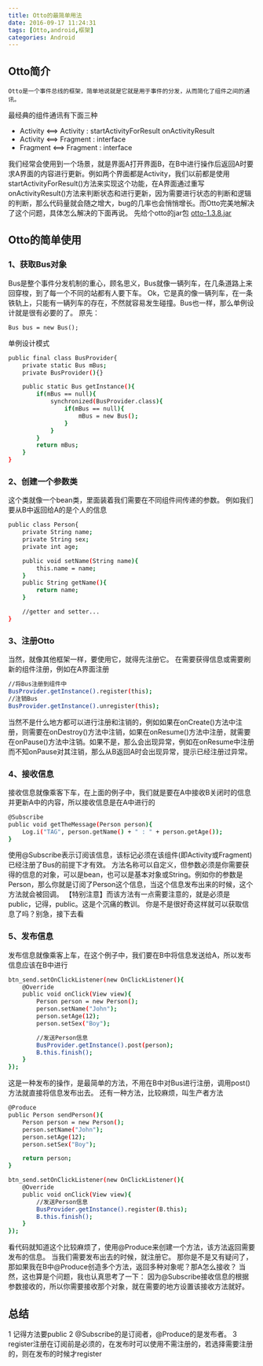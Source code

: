 ```yaml
---
title: Otto的最简单用法
date: 2016-09-17 11:24:31
tags: [Otto,android,框架]
categories: Android
---
```

## Otto简介
	Otto是一个事件总线的框架，简单地说就是它就是用于事件的分发，从而简化了组件之间的通讯。

最经典的组件通讯有下面三种
* Activity <==> Activity : startActivityForResult  onActivityResult
* Activity <==> Fragment : interface
* Fragment <==> Fragment : interface

我们经常会使用到一个场景，就是界面A打开界面B，在B中进行操作后返回A时要求A界面的内容进行更新。例如两个界面都是Activity，我们以前都是使用startActivityForResult()方法来实现这个功能，在A界面通过重写onActivityResult()方法来判断状态和进行更新，因为需要进行状态的判断和逻辑的判断，那么代码量就会随之增大，bug的几率也会悄悄增长。而Otto完美地解决了这个问题，具体怎么解决的下面再说。
先给个otto的jar包
[otto-1.3.8.jar](http://download.csdn.net/download/zhaihaohao1/9500768)

## Otto的简单使用

### 1、获取Bus对象
Bus是整个事件分发机制的重心，顾名思义，Bus就像一辆列车，在几条道路上来回穿梭，到了每一个不同的站都有人要下车。
Ok，它是真的像一辆列车，在一条铁轨上，只能有一辆列车的存在，不然就容易发生碰撞。Bus也一样，那么单例设计就是很有必要的了。
原先：
```
Bus bus = new Bus();
```
单例设计模式
``` bash
public final class BusProvider{
	private static Bus mBus;
	private BusProvider(){}

	public static Bus getInstance(){
		if(mBus == null){
			synchronized(BusProvider.class){
				if(mBus == null){
					mBus = new Bus();
				}
			}
		}
		return mBus;
	}
}
```

### 2、创建一个参数类
这个类就像一个bean类，里面装着我们需要在不同组件间传递的参数。
例如我们要从B中返回给A的是个人的信息
``` bash
public class Person{
	private String name;
	private String sex;
	private int age;

	public void setName(String name){
		this.name = name;
	}
	public String getName(){
		return name;
	}

	//getter and setter...
}
```

### 3、注册Otto
当然，就像其他框架一样，要使用它，就得先注册它。
在需要获得信息或需要刷新的组件注册，例如在A界面注册
``` bash
//将Bus注册到组件中
BusProvider.getInstance().register(this);
//注销Bus
BusProvider.getInstance().unregister(this);
```
当然不是什么地方都可以进行注册和注销的，例如如果在onCreate()方法中注册，则需要在onDestroy()方法中注销，如果在onResume()方法中注册，就需要在onPause()方法中注销。如果不是，那么会出现异常，例如在onResume中注册而不知onPause对其注销，那么从B返回A时会出现异常，提示已经注册过异常。

### 4、接收信息
接收信息就像乘客下车，在上面的例子中，我们就是要在A中接收B关闭时的信息并更新A中的内容，所以接收信息是在A中进行的
``` bash
@Subscribe
public void getTheMessage(Person person){
	Log.i("TAG", person.getName() + " : " + person.getAge());
}
```
使用@Subscribe表示订阅该信息，该标记必须在该组件(即Activity或Fragment)已经注册了Bus的前提下才有效。
方法名称可以自定义，但参数必须是你需要获得的信息的对象，可以是bean，也可以是基本对象或String。例如你的参数是Person，那么你就是订阅了Person这个信息，当这个信息发布出来的时候，这个方法就会被回调。
【特别注意】而该方法有一点需要注意的，就是必须是public，记得，public。这是个沉痛的教训。
你是不是很好奇这样就可以获取信息了吗？别急，接下去看

### 5、发布信息
发布信息就像乘客上车，在这个例子中，我们要在B中将信息发送给A，所以发布信息应该在B中进行
``` bash
btn_send.setOnClickListener(new OnClickListener(){
	@Override
	public void onClick(View view){
		Person person = new Person();
		person.setName("John");
		person.setAge(12);
		person.setSex("Boy");

		//发送Person信息
		BusProvider.getInstance().post(person);
		B.this.finish();
	}
});
```
这是一种发布的操作，是最简单的方法，不用在B中对Bus进行注册，调用post()方法就直接将信息发布出去。
还有一种方法，比较麻烦，叫生产者方法
``` bash
@Produce 
public Person sendPerson(){
	Person person = new Person();
	person.setName("John");
	person.setAge(12);
	person.setSex("Boy");

	return person;
}

btn_send.setOnClickListener(new OnClickListener(){
	@Override
	public void onClick(View view){
		//发送Person信息
		BusProvider.getInstance().register(B.this);
		B.this.finish();
	}
});
```
看代码就知道这个比较麻烦了，使用@Produce来创建一个方法，该方法返回需要发布的信息。
当我们需要发布出去的时候，就注册它。
那你是不是又有疑问了，那如果我在B中@Produce创造多个方法，返回多种对象呢？那A怎么接收？
当然，这也算是个问题，我也认真思考了一下：
因为@Subscribe接收信息的根据参数接收的，所以你需要接收那个对象，就在需要的地方设置该接收方法就好。

## 总结
1 记得方法要public
2 @Subscribe的是订阅者，@Produce的是发布者。
3 register注册在订阅前是必须的，在发布时可以使用不需注册的，若选择需要注册的，则在发布的时候才register




